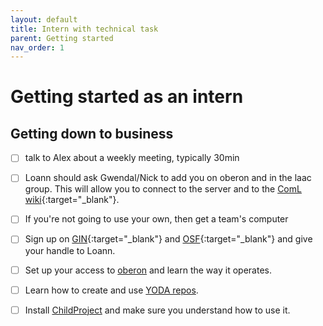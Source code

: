 ```yaml
---
layout: default
title: Intern with technical task
parent: Getting started
nav_order: 1
---
```


# Getting started as an intern

## Getting down to business

- [ ] talk to Alex about a weekly meeting, typically 30min

- [ ] Loann should ask Gwendal/Nick to add you on oberon and in the laac group. This will allow you to connect to the server and to the [ComL wiki](https://wiki.cognitive-ml.fr/){:target="_blank"}.

- [ ] If you're not going to use your own, then get a team's computer

- [ ] Sign up on [GIN](https://gin.g-node.org/){:target="_blank"} and [OSF](https://osf.io){:target="_blank"} and give your handle to Loann.

- [ ] Set up your access to [oberon](../oberon) and learn the way it operates.

- [ ] Learn how to create and use [YODA repos](../yoda-projects.md).

- [ ] Install [ChildProject](../childproject) and make sure you understand how to use it.

<!--- Scripts that are required for this specific page. It won't be displayed. Keep that section after all markdown.
-->
<script>
/*Enables the checkboxes*/
var inp = document.getElementsByTagName("input");
for (var i = 0; i < inp.length; i++) {
    if ( inp[i].type == "checkbox" ) {
        inp[i].disabled=false;
    }
}
</script>